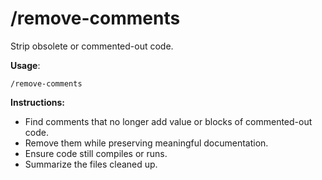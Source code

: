 # /remove-comments

Strip obsolete or commented-out code.

**Usage**:
```
/remove-comments
```

**Instructions:**
- Find comments that no longer add value or blocks of commented-out code.
- Remove them while preserving meaningful documentation.
- Ensure code still compiles or runs.
- Summarize the files cleaned up.
